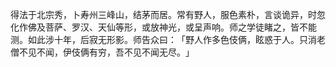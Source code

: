 得法于北宗秀，卜寿州三峰山，结茅而居。常有野人，服色素朴，言谈诡异，时忽化作佛及菩萨、罗汉、天仙等形，或放神光，或呈声响。师之学徒睹之，皆不能测。如此涉十年，后寂无形影。师告众曰：​「野人作多色伎俩，眩惑于人。只消老僧不见不闻，伊伎俩有穷，吾不见不闻无尽。​」